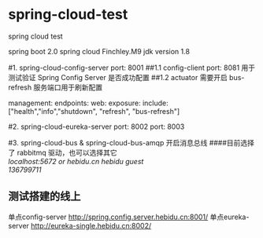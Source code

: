 # spring-cloud-test
spring cloud test 

spring boot 2.0
spring cloud  Finchley.M9
jdk version 1.8


#1. spring-cloud-config-server
port: 8001
##1.1 config-client
port: 8081
用于测试验证 Spring Config Server 是否成功配置
##1.2 actuator 需要开启 bus-refresh 服务端口用于刷新配置

management:
  endpoints:
    web:
      exposure:
        include:  ["health","info","shutdown", "refresh", "bus-refresh"]

#2. spring-cloud-eureka-server
port: 8002
port: 8003

#3. spring-cloud-bus & spring-cloud-bus-amqp
开启消息总线
####目前选择了 rabbitmq 驱动，也可以选择其它   
*localhost:5672    or hebidu.cn hebidu
guest   
136799711*



##  测试搭建的线上
单点config-server
http://spring.config.server.hebidu.cn:8001/
单点eureka-server
http://eureka-single.hebidu.cn:8002/
